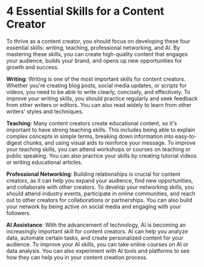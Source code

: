 # 4 Essential Skills for a Content Creator

To thrive as a content creator, you should focus on developing these four essential skills: writing, teaching, professional networking, and AI. By mastering these skills, you can create high-quality content that engages your audience, builds your brand, and opens up new opportunities for growth and success.

**Writing**: Writing is one of the most important skills for content creators. Whether you're creating blog posts, social media updates, or scripts for videos, you need to be able to write clearly, concisely, and effectively. To improve your writing skills, you should practice regularly and seek feedback from other writers or editors. You can also read widely to learn from other writers' styles and techniques.

**Teaching**: Many content creators create educational content, so it's important to have strong teaching skills. This includes being able to explain complex concepts in simple terms, breaking down information into easy-to-digest chunks, and using visual aids to reinforce your message. To improve your teaching skills, you can attend workshops or courses on teaching or public speaking. You can also practice your skills by creating tutorial videos or writing educational articles.

**Professional Networking**: Building relationships is crucial for content creators, as it can help you expand your audience, find new opportunities, and collaborate with other creators. To develop your networking skills, you should attend industry events, participate in online communities, and reach out to other creators for collaborations or partnerships. You can also build your network by being active on social media and engaging with your followers.

**AI Assistance**: With the advancement of technology, AI is becoming an increasingly important skill for content creators. AI can help you analyze data, automate certain tasks, and create personalized content for your audience. To improve your AI skills, you can take online courses on AI or data analysis. You can also experiment with AI tools and platforms to see how they can help you in your content creation process.
